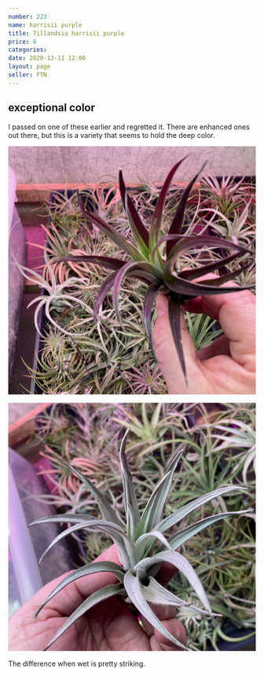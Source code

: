 ```yaml
---
number: 223
name: harrisii purple
title: Tillandsia harrisii purple
price: 6
categories: 
date: 2020-12-11 12:00
layout: page
seller: FTN
---
```


## exceptional color

I passed on one of these earlier and regretted it. There are enhanced ones out there, but this is a variety that seems to hold the deep color.

!["Tillandsia harrisii purple"](/i/IMG_1456.jpeg "Tillandsia harrisii purple")

!["Tillandsia harrisii purple"](/i/IMG_1457.jpeg "Tillandsia harrisii purple")

The difference when wet is pretty striking.
